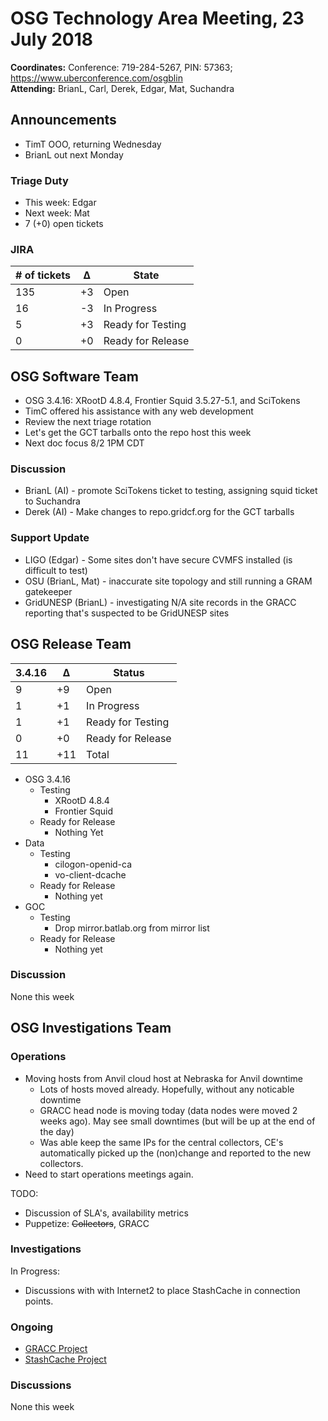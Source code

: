 # OSG Technology Area Meeting, 23 July 2018

**Coordinates:** Conference: 719-284-5267, PIN: 57363; <https://www.uberconference.com/osgblin>  
**Attending:** BrianL, Carl, Derek, Edgar, Mat, Suchandra


## Announcements

-   TimT OOO, returning Wednesday
-   BrianL out next Monday


### Triage Duty

-   This week: Edgar
-   Next week: Mat
-   7 (+0) open tickets


### JIRA

| # of tickets | &Delta; | State             |
|------------ |------- |----------------- |
| 135          | +3      | Open              |
| 16           | -3      | In Progress       |
| 5            | +3      | Ready for Testing |
| 0            | +0      | Ready for Release |


## OSG Software Team

-   OSG 3.4.16: XRootD 4.8.4, Frontier Squid 3.5.27-5.1, and SciTokens
-   TimC offered his assistance with any web development
-   Review the next triage rotation
-   Let's get the GCT tarballs onto the repo host this week
-   Next doc focus 8/2 1PM CDT


### Discussion

-   BrianL (AI) - promote SciTokens ticket to testing, assigning squid ticket to Suchandra
-   Derek (AI) - Make changes to repo.gridcf.org for the GCT tarballs


### Support Update

-   LIGO (Edgar) - Some sites don't have secure CVMFS installed (is difficult to test)
-   OSU (BrianL, Mat) - inaccurate site topology and still running a GRAM gatekeeper
-   GridUNESP (BrianL) - investigating N/A site records in the GRACC reporting that's suspected to be GridUNESP sites


## OSG Release Team

| 3.4.16 | &Delta; | Status            |
|------ |------- |----------------- |
| 9      | +9      | Open              |
| 1      | +1      | In Progress       |
| 1      | +1      | Ready for Testing |
| 0      | +0      | Ready for Release |
| 11     | +11     | Total             |

-   OSG 3.4.16  
    -   Testing  
        -   XRootD 4.8.4
        -   Frontier Squid
    -   Ready for Release  
        -   Nothing Yet
-   Data  
    -   Testing  
        -   cilogon-openid-ca
        -   vo-client-dcache
    -   Ready for Release  
        -   Nothing yet
-   GOC  
    -   Testing  
        -   Drop mirror.batlab.org from mirror list
    -   Ready for Release  
        -   Nothing yet


### Discussion

None this week  


## OSG Investigations Team


### Operations

-   Moving hosts from Anvil cloud host at Nebraska for Anvil downtime
    - Lots of hosts moved already.  Hopefully, without any noticable downtime
    - GRACC head node is moving today (data nodes were moved 2 weeks ago).  May see small downtimes (but will be up at the end of the day)
    - Was able keep the same IPs for the central collectors, CE's automatically picked up the (non)change and reported to the new collectors.
-   Need to start operations meetings again.

TODO:  

-   Discussion of SLA's, availability metrics
-   Puppetize: ~~Collectors~~, GRACC


### Investigations

In Progress:  

-   Discussions with with Internet2 to place StashCache in connection points.


### Ongoing

-   [GRACC Project](https://jira.opensciencegrid.org/projects/GRACC/)
-   [StashCache Project](https://opensciencegrid.github.io/StashCache/)


### Discussions

None this week

